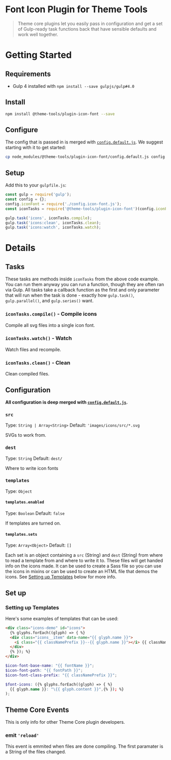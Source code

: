 # Font Icon Plugin for Theme Tools

> Theme core plugins let you easily pass in configuration and get a set of Gulp-ready task functions back that have sensible defaults and work well together.

# Getting Started

## Requirements

- Gulp 4 installed with `npm install --save gulpjs/gulp#4.0`

## Install

```bash
npm install @theme-tools/plugin-icon-font --save
```

## Configure

The config that is passed in is merged with [`config.default.js`](config.default.js). We suggest starting with it to get started:

```bash
cp node_modules/@theme-tools/plugin-icon-font/config.default.js config.icon-font.js
```

## Setup

Add this to your `gulpfile.js`:

```js
const gulp = require('gulp');
const config = {};
config.iconFont = require('./config.icon-font.js');
const iconTasks = require('@theme-tools/plugin-icon-font')(config.iconFont);

gulp.task('icons', iconTasks.compile);
gulp.task('icons:clean', iconTasks.clean);
gulp.task('icons:watch', iconTasks.watch);
```

# Details

## Tasks

These tasks are methods inside `iconTasks` from the above code example. You can run them anyway you can run a function, though they are often ran via Gulp. All tasks take a callback function as the first and only parameter that will run when the task is done - exactly how `gulp.task()`, `gulp.parallel()`, and `gulp.series()` want.

### `iconTasks.compile()` - Compile icons

Compile all svg files into a single icon font.

### `iconTasks.watch()` - Watch

Watch files and recompile.

### `iconTasks.clean()` - Clean

Clean compiled files.

## Configuration

**All configuration is deep merged with [`config.default.js`](config.default.js).**

### `src`

Type: `String | Array<String>` Default: `'images/icons/src/*.svg`

SVGs to work from.

### `dest`

Type: `String` Default: `dest/`

Where to write icon fonts

### `templates`

Type: `Object`

#### `templates.enabled`

Type: `Boolean` Default: `false`

If templates are turned on.

#### `templates.sets`

Type: `Array<Object>` Default: `[]`

Each set is an object containing a `src` (String) and `dest` (String) from where to read a template from and where to write it to. These files will get handed info on the icons made. It can be used to create a Sass file so you can use the icons in mixins or can be used to create an HTML file that demos the icons. See [Setting up Templates](#setting-up-templates) below for more info.

## Set up

### Setting up Templates

Here's some examples of templates that can be used:

```html
<div class="icons-demo" id="icons">
  {% glyphs.forEach((glyph) => { %}
  <div class="icons__item" data-name="{{ glyph.name }}">
    <i class="{{ classNamePrefix }}--{{ glyph.name }}"></i> {{ classNamePrefix }}--{{ glyph.name }}
  </div>
  {% }); %}
</div>
```

```scss
$icon-font-base-name: "{{ fontName }}";
$icon-font-path: "{{ fontPath }}";
$icon-font-class-prefix: "{{ classNamePrefix }}";

$font-icons: ({% glyphs.forEach((glyph) => { %}
  {{ glyph.name }}: "\{{ glyph.content }}",{% }); %}
);
```

## Theme Core Events

This is only info for other Theme Core plugin developers.

### emit `'reload'`

This event is emmited when files are done compiling. The first paramater is a String of the files changed.
